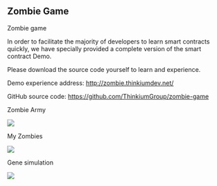 ## Zombie Game

Zombie game

In order to facilitate the majority of developers to learn smart contracts quickly, we have specially provided a complete version of the smart contract Demo.

Please download the source code yourself to learn and experience.



Demo experience address: http://zombie.thinkiumdev.net/

GitHub source code: https://github.com/ThinkiumGroup/zombie-game



Zombie Army

![](https://thinkiumdev.net/res/wiki/contract/zombie-1.png)



My Zombies

![](https://thinkiumdev.net/res/wiki/contract/zombie-2.png)



Gene simulation

![](https://thinkiumdev.net/res/wiki/contract/zombie-3.png)








